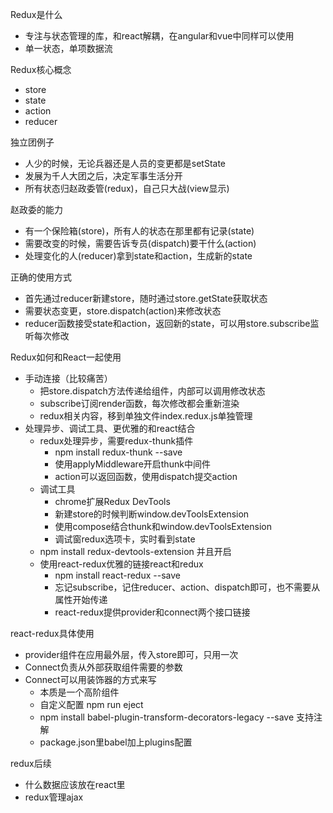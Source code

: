 Redux是什么
* 专注与状态管理的库，和react解耦，在angular和vue中同样可以使用
* 单一状态，单项数据流

Redux核心概念
* store
* state
* action
* reducer

独立团例子
* 人少的时候，无论兵器还是人员的变更都是setState
* 发展为千人大团之后，决定军事生活分开
* 所有状态归赵政委管(redux)，自己只大战(view显示)

赵政委的能力
* 有一个保险箱(store)，所有人的状态在那里都有记录(state)
* 需要改变的时候，需要告诉专员(dispatch)要干什么(action)
* 处理变化的人(reducer)拿到state和action，生成新的state

正确的使用方式
* 首先通过reducer新建store，随时通过store.getState获取状态
* 需要状态变更，store.dispatch(action)来修改状态
* reducer函数接受state和action，返回新的state，可以用store.subscribe监听每次修改

Redux如何和React一起使用
* 手动连接（比较痛苦）
  * 把store.dispatch方法传递给组件，内部可以调用修改状态
  * subscribe订阅render函数，每次修改都会重新渲染
  * redux相关内容，移到单独文件index.redux.js单独管理
* 处理异步、调试工具、更优雅的和react结合
  * redux处理异步，需要redux-thunk插件
    * npm install redux-thunk --save
    * 使用applyMiddleware开启thunk中间件
    * action可以返回函数，使用dispatch提交action
  * 调试工具
    * chrome扩展Redux DevTools
    * 新建store的时候判断window.devToolsExtension
    * 使用compose结合thunk和window.devToolsExtension
    * 调试窗redux选项卡，实时看到state
  * npm install redux-devtools-extension 并且开启
  * 使用react-redux优雅的链接react和redux
    * npm install react-redux --save
    * 忘记subscribe，记住reducer、action、dispatch即可，也不需要从属性开始传递
    * react-redux提供provider和connect两个接口链接

react-redux具体使用
* provider组件在应用最外层，传入store即可，只用一次
* Connect负责从外部获取组件需要的参数
* Connect可以用装饰器的方式来写
  * 本质是一个高阶组件
  * 自定义配置 npm run eject
  * npm install babel-plugin-transform-decorators-legacy --save 支持注解
  * package.json里babel加上plugins配置

redux后续
* 什么数据应该放在react里
* redux管理ajax